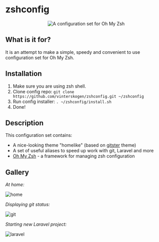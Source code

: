 # zshconfig

<p align="center">
  <img src="https://user-images.githubusercontent.com/8015372/30034684-a5277592-91ab-11e7-87c5-be3807df73ea.png" alt="A configuration set for Oh My Zsh" />
</p>

## What is it for?

It is an attempt to make a simple, speedy and convenient to use configuration set for Oh My Zsh.

## Installation

1. Make sure you are using zsh shell.
3. Clone config repo: `git clone https://github.com/vinterskogen/zshconfig.git ~/zshconfig` 
3. Run config installer: `. ~/zshconfig/install.sh`
4. Done!

## Description

This configuration set contains:

- A nice-looking theme "homelike" (based on [gitster](https://github.com/shashankmehta/dotfiles/blob/master/thesetup/zsh/.oh-my-zsh/custom/themes/gitster.zsh-theme) theme)
- A set of useful aliases to speed up work with git, Laravel and more
- [Oh My Zsh](https://github.com/robbyrussell/oh-my-zsh) - а framework for managing zsh configuration


## Gallery

*At home:* 

![home](https://user-images.githubusercontent.com/8015372/30007368-b3b16500-9115-11e7-91eb-123802c1e97a.png)

*Displaying git status:*

![git](https://user-images.githubusercontent.com/8015372/30007366-b376c832-9115-11e7-9f87-ced1bebd47d9.png)

*Starting new Laravel project:*

![laravel](https://user-images.githubusercontent.com/8015372/30007367-b39f267e-9115-11e7-81be-b4aa8473c5de.png)
